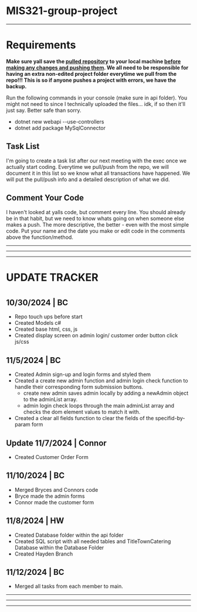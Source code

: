 # MIS321-group-project
<hr/>
<h1>Requirements</h1>
<p><strong>Make sure yall save the <u>pulled repository</u> to your local machine <u>before making any changes and pushing them</u>. We all need to be responsible for having an extra non-edited project folder everytime we pull from the repo!!! This is so if anyone pushes a project with errors, we have the backup.</strong></p>

<p>Run the following commands in your console (make sure in api folder). You might not need to since I technically uploaded the files... idk, if so then it'll just say. Better safe than sorry.</p>
<ul>
  <li>dotnet new webapi --use-controllers</li>
  <li>dotnet add package MySqlConnector</li>
</ul>

<h2>Task List</h2>
<p>I'm going to create a task list after our next meeting with the exec once we actually start coding. Everytime we pull/push from the repo, we will document it in this list so we know what all transactions have happened. We will put the pull/push info and a detailed description of what we did.</p>

<h2>Comment Your Code</h2>
<p>I haven't looked at yalls code, but comment every line. You should already be in that habit, but we need to know whats going on when someone else makes a push. The more descriptive, the better - even with the most simple code. Put your name and the date you make or edit code in the comments above the function/method.</p>

<hr/>
<hr/>
<hr/>

<h1>UPDATE TRACKER<h1>
<h2>10/30/2024 | BC</h2>
<ul>
  <li>Repo touch ups before start</li>
  <li>Created Models c#</li>
  <li>Created base html, css, js</li>
  <li>Created display screen on admin login/ customer order button click js/css</li>
</ul>

<h2>11/5/2024 | BC</h2>
<ul>
  <li>Created Admin sign-up and login forms and styled them</li>
  <li>Created a create new admin function and admin login check function to handle their corresponding form submission buttons.
    <ul>
      <li>create new admin saves admin locally by adding a newAdmin object to the adminList array.</li>
      <li>admin login check loops through the main adminList array and checks the dom element values to match it with.</li>
    </ul>
  </li>
  <li>Created a clear all fields function to clear the fields of the specifid-by-param form</li>
</ul>


<h2>Update 11/7/2024 | Connor</h2>
<ul><li>Created Customer Order Form</li></ul>



<h2>11/10/2024 | BC</h2>
<ul>
  <li>Merged Bryces and Connors code</li>
  <li>Bryce made the admin forms</li>
  <li>Connor made the customer form</li>
</ul>


<h2>11/8/2024 | HW</h2>
<ul>
  <li>Created Database folder within the api folder </li>
  <li>Created SQL script with all needed tables and TitleTownCatering Database within the Database Folder</li>
  <li>Created Hayden Branch </li>
</ul>


<h2>11/12/2024 | BC</h2>
<ul>
  <li>Merged all tasks from each member to main.</li>
</ul>

<hr/>
<hr/>
<hr/>

